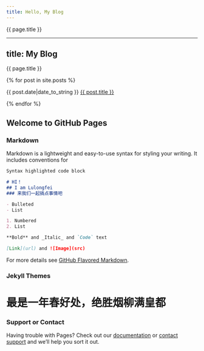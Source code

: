```yaml
---
title: Hello, My Blog
---
```


{{ page.title }}


---
title: My Blog
---

{{ page.title }}

{% for post in site.posts %}

{{ post.date|date_to_string }} <a href='{{ site.baseurl }}{{ post.url }}'>{{ post.title }}</a>

{% endfor %}


## Welcome to GitHub Pages

### Markdown

Markdown is a lightweight and easy-to-use syntax for styling your writing. It includes conventions for

```markdown
Syntax highlighted code block

# HI！
## I am Lulongfei
### 来我们一起搞点事情吧 

- Bulleted
- List

1. Numbered
2. List

**Bold** and _Italic_ and `Code` text

[Link](url) and ![Image](src)
```

For more details see [GitHub Flavored Markdown](https://guides.github.com/features/mastering-markdown/).

### Jekyll Themes

# 最是一年春好处，绝胜烟柳满皇都

### Support or Contact

Having trouble with Pages? Check out our [documentation](https://help.github.com/categories/github-pages-basics/) or [contact support](https://github.com/contact) and we’ll help you sort it out.
